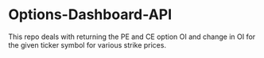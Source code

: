 # Options-Dashboard-API
This repo deals with returning the PE and CE option OI and change in OI for the given ticker symbol for various strike prices.
